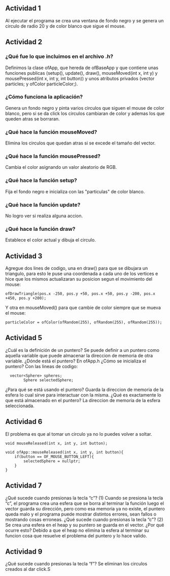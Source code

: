## Actividad 1
Al ejecutar el programa se crea una ventana de fondo negro y se genera un circulo de radio 20 y de color blanco que sigue el mouse.

## Actividad 2
### ¿Qué fue lo que incluimos en el archivo .h?
Definimos la clase ofApp, que hereda de ofBaseApp y que contiene unas funciones publicas (setup(), update(), draw(), mouseMoved(int x, int y) y mousePressed(int x, int y, int button)) y unos atributos privados (vector particles; y ofColor particleColor;).
### ¿Cómo funciona la aplicación?
Genera un fondo negro y pinta varios circulos que siguen el mouse de color blanco, pero si se da click los circulos cambiaran de color y ademas los que queden atras se borraran.
### ¿Qué hace la función mouseMoved?
Elimina los circulos que quedan atras si se excede el tamaño del vector.
### ¿Qué hace la función mousePressed?
Cambia el color asignando un valor aleatorio de RGB.
### ¿Qué hace la función setup?
Fija el fondo negro e inicializa con las "particulas" de color blanco.
### ¿Qué hace la función update?
No logro ver si realiza alguna accion.
### ¿Qué hace la función draw?
Establece el color actual y dibuja el circulo.

## Actividad 3
Agregue dos lines de codigo, una en draw() para que se dibujara un triangulo, para esto le puse una coordenada a cada uno de los vertices e hice que los mismos actualizaran su posicion segun el movimiento del mouse:
```
ofDrawTriangle(pos.x -250, pos.y +50, pos.x +50, pos.y -200, pos.x +450, pos.y +200);
 ```
 
Y otra en mouseMoved() para que cambie de color siempre que se mueva el mouse:
```
particleColor = ofColor(ofRandom(255), ofRandom(255), ofRandom(255));
 ```

## Actividad 5
¿Cuál es la definición de un puntero?
Se puede definir a un puntero como aquella variable que puede almacenar la direccion de memoria de otra variable.
¿Dónde está el puntero?
En ofApp.h
¿Cómo se inicializa el puntero?
Con las lineas de codigo:
```
  vector<Sphere> spheres;
        Sphere selectedSphere;
 ```
 
¿Para qué se está usando el puntero?
Guarda la direccion de memoria de la esfera lo cual sirve para interactuar con la misma.
¿Qué es exactamente lo que está almacenado en el puntero?
La direccion de memoria de la esfera seleccionada.

## Actividad 6
El problema es que al tomar un circulo ya no lo puedes volver a soltar.
```
void mouseReleased(int x, int y, int button);
 ```

```
void ofApp::mouseReleased(int x, int y, int button){
    if(button == OF_MOUSE_BUTTON_LEFT){
        selectedSphere = nullptr;
    }
}
```
 
## Actividad 7
¿Qué sucede cuando presionas la tecla “c”? (1)
Cuando se presiona la tecla “c”, el programa crea una esfera que se borra al terminar la función luego el vector guarda su dirección, pero como esa memoria ya no existe, el puntero queda malo y el programa puede mostrar distintos errores, sean fallos o mostrando cosas erroneas.
¿Qué sucede cuando presionas la tecla “c”? (2)
Se crea una esfera en el heap y su puntero se guarda en el vector.
¿Por qué ocurre esto?
Debido a que el heap no elimina la esfera al terminar su funcion cosa que resuelve el problema del puntero y lo hace valido.

## Actividad 9
¿Qué sucede cuando presionas la tecla “f”?
Se eliminan los circulos creados al dar click.S